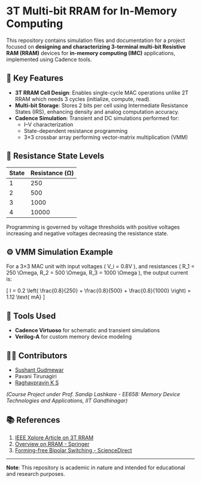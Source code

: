 

# 3T Multi-bit RRAM for In-Memory Computing

This repository contains simulation files and documentation for a project focused on **designing and characterizing 3-terminal multi-bit Resistive RAM (RRAM)** devices for **in-memory computing (IMC)** applications, implemented using Cadence tools.


## 📌 Key Features

- **3T RRAM Cell Design**: Enables single-cycle MAC operations unlike 2T RRAM which needs 3 cycles (initialize, compute, read).
- **Multi-bit Storage**: Stores 2 bits per cell using Intermediate Resistance States (IRS), enhancing density and analog computation accuracy.
- **Cadence Simulation**: Transient and DC simulations performed for:
  - I–V characterization
  - State-dependent resistance programming
  - 3×3 crossbar array performing vector-matrix multiplication (VMM)

## 🧪 Resistance State Levels

| State | Resistance (Ω) |
|-------|----------------|
| 1     | 250            |
| 2     | 500            |
| 3     | 1000           |
| 4     | 10000          |

Programming is governed by voltage thresholds with positive voltages increasing and negative voltages decreasing the resistance state.

## ⚙️ VMM Simulation Example

For a 3×3 MAC unit with input voltages \( V_i = 0.8V \), and resistances \( R_1 = 250 \Omega, R_2 = 500 \Omega, R_3 = 1000 \Omega \), the output current is:

\[
I = 0.2 \left( \frac{0.8}{250} + \frac{0.8}{500} + \frac{0.8}{1000} \right) = 1.12 \text{ mA}
\]

## 🔧 Tools Used

- **Cadence Virtuoso** for schematic and transient simulations
- **Verilog-A**  for custom memory device modeling

## 👨‍🔬 Contributors

- [Sushant Gudmewar](https://github.com/sushantgudmewar)
- Pavani Tirunagiri  
- [Raghavpravin K S](https://github.com/RaghavpravinKS)
  
*(Course Project under Prof. Sandip Lashkare - EE658: Memory Device Technologies and Applications, IIT Gandhinagar)*

## 📚 References

1. [IEEE Xplore Article on 3T RRAM](https://ieeexplore.ieee.org/document/9145738/)
2. [Overview on RRAM - Springer](https://link.springer.com/article/10.1186/s11671-020-03299-9)
3. [Forming-free Bipolar Switching - ScienceDirect](https://www.sciencedirect.com/science/article/abs/pii/S0022369722001172)

---

**Note**: This repository is academic in nature and intended for educational and research purposes.

